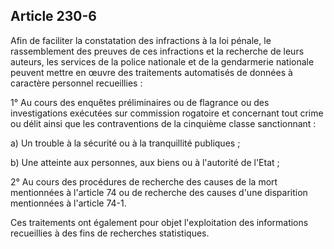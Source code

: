 Article 230-6
----
Afin de faciliter la constatation des infractions à la loi pénale, le
rassemblement des preuves de ces infractions et la recherche de leurs auteurs,
les services de la police nationale et de la gendarmerie nationale peuvent
mettre en œuvre des traitements automatisés de données à caractère personnel
recueillies :

1° Au cours des enquêtes préliminaires ou de flagrance ou des investigations
exécutées sur commission rogatoire et concernant tout crime ou délit ainsi que
les contraventions de la cinquième classe sanctionnant :

a) Un trouble à la sécurité ou à la tranquillité publiques ;

b) Une atteinte aux personnes, aux biens ou à l'autorité de l'Etat ;

2° Au cours des procédures de recherche des causes de la mort mentionnées à
l'article 74 ou de recherche des causes d'une disparition mentionnées à
l'article 74-1.

Ces traitements ont également pour objet l'exploitation des informations
recueillies à des fins de recherches statistiques.
